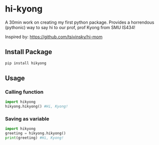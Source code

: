 # hi-kyong
A 30min work on creating my first python package. Provides a horrendous (pythonic) way to say hi to our prof, prof Kyong from SMU IS434!

Inspired by: https://github.com/tsivinsky/hi-mom


## Install Package
```python
pip install hikyong
```
## Usage

### Calling function
```python
import hikyong
hikyong.hikyong() #Hi, Kyong!
```

### Saving as variable
```python
import hikyong
greeting = hikyong.hikyong() 
print(greeting) #Hi, Kyong!
```
